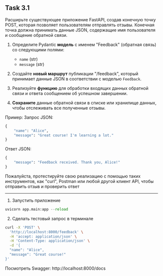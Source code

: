 ## Task 3.1

Расширьте существующее приложение FastAPI, создав конечную точку POST, которая позволяет пользователям отправлять отзывы. Конечная точка должна принимать данные JSON, содержащие имя пользователя и сообщение обратной связи.

1. Определите Pydantic **модель** с именем "Feedback" (обратная связь) со следующими полями:
   - `name` (str)
   - `message` (str)

2. Создайте **новый маршрут** публикации "/feedback", который принимает данные JSON в соответствии с моделью `Feedback`.

3. Реализуйте **функцию** для обработки входящих данных обратной связи и ответа сообщением об успешном завершении.

4. **Сохраните** данные обратной связи в списке или хранилище данных, чтобы отслеживать все полученные отзывы.

Пример:
Запрос JSON:
```python
{
    "name": "Alice",
    "message": "Great course! I'm learning a lot."
}
```
Ответ JSON:
```python
{
    "message": "Feedback received. Thank you, Alice!"
}
```

Пожалуйста, протестируйте свою реализацию с помощью таких инструментов, как "curl", Postman или любой другой клиент API, чтобы отправить отзыв и проверить ответ

---

1. Запустить приложение
```python
uvicorn app.main:app --reload
```
2. Сделать тестовый запрос в терминале
```bash
curl -X 'POST' \
  'http://localhost:8000/feedback' \
  -H 'accept: application/json' \
  -H 'Content-Type: application/json' \
  -d '{
  "name": "Alice",
  "message": "Great course!"
}'
```

Посмотреть Swagger: http://localhost:8000/docs